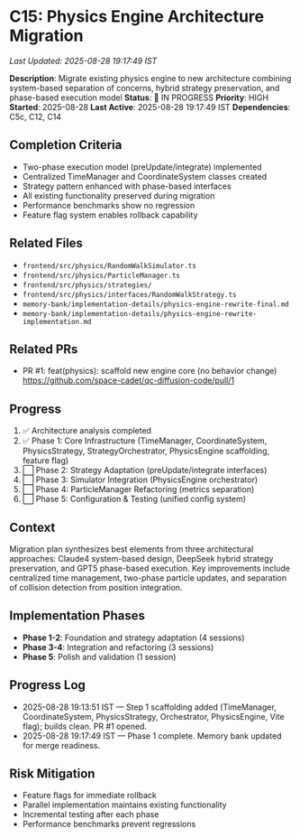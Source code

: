 # C15: Physics Engine Architecture Migration
*Last Updated: 2025-08-28 19:17:49 IST*

**Description**: Migrate existing physics engine to new architecture combining system-based separation of concerns, hybrid strategy preservation, and phase-based execution model
**Status**: 🔄 IN PROGRESS
**Priority**: HIGH
**Started**: 2025-08-28
**Last Active**: 2025-08-28 19:17:49 IST
**Dependencies**: C5c, C12, C14

## Completion Criteria
- Two-phase execution model (preUpdate/integrate) implemented
- Centralized TimeManager and CoordinateSystem classes created
- Strategy pattern enhanced with phase-based interfaces
- All existing functionality preserved during migration
- Performance benchmarks show no regression
- Feature flag system enables rollback capability

## Related Files
- `frontend/src/physics/RandomWalkSimulator.ts`
- `frontend/src/physics/ParticleManager.ts`
- `frontend/src/physics/strategies/`
- `frontend/src/physics/interfaces/RandomWalkStrategy.ts`
- `memory-bank/implementation-details/physics-engine-rewrite-final.md`
- `memory-bank/implementation-details/physics-engine-rewrite-implementation.md`

## Related PRs
- PR #1: feat(physics): scaffold new engine core (no behavior change)
  https://github.com/space-cadet/qc-diffusion-code/pull/1

## Progress
1. ✅ Architecture analysis completed
2. ✅ Phase 1: Core Infrastructure (TimeManager, CoordinateSystem, PhysicsStrategy, StrategyOrchestrator, PhysicsEngine scaffolding, feature flag)
3. ⬜ Phase 2: Strategy Adaptation (preUpdate/integrate interfaces)
4. ⬜ Phase 3: Simulator Integration (PhysicsEngine orchestrator)
5. ⬜ Phase 4: ParticleManager Refactoring (metrics separation)
6. ⬜ Phase 5: Configuration & Testing (unified config system)

## Context
Migration plan synthesizes best elements from three architectural approaches: Claude4 system-based design, DeepSeek hybrid strategy preservation, and GPT5 phase-based execution. Key improvements include centralized time management, two-phase particle updates, and separation of collision detection from position integration.

## Implementation Phases
- **Phase 1-2**: Foundation and strategy adaptation (4 sessions)
- **Phase 3-4**: Integration and refactoring (3 sessions)  
- **Phase 5**: Polish and validation (1 session)

## Progress Log
- 2025-08-28 19:13:51 IST — Step 1 scaffolding added (TimeManager, CoordinateSystem, PhysicsStrategy, Orchestrator, PhysicsEngine, Vite flag); builds clean. PR #1 opened.
- 2025-08-28 19:17:49 IST — Phase 1 complete. Memory bank updated for merge readiness.

## Risk Mitigation
- Feature flags for immediate rollback
- Parallel implementation maintains existing functionality
- Incremental testing after each phase
- Performance benchmarks prevent regressions